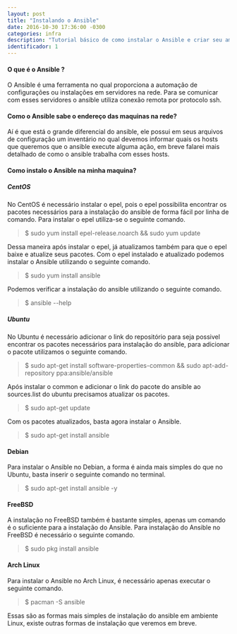 ```yaml
---
layout: post
title: "Instalando o Ansible"
date: 2016-10-30 17:36:00 -0300
categories: infra
description: "Tutorial básico de como instalar o Ansible e criar seu ambiente"
identificador: 1
---
```


#### **O que é o Ansible ?**

O Ansible é uma ferramenta no qual proporciona a automação de configurações ou instalações em servidores na rede. Para se comunicar com esses servidores o ansible utiliza conexão remota por protocolo ssh.

#### **Como o Ansible sabe o endereço das maquinas na rede?**

Aí é que está o grande diferencial do ansible, ele possui em seus arquivos de configuração um inventário no qual devemos informar quais os hosts que queremos que o ansible execute alguma ação, em breve falarei mais detalhado de como o ansible trabalha com esses hosts.

#### **Como instalo o Ansible na minha maquina?**

##### **CentOS**

No CentOS é necessário instalar o epel, pois o epel possibilita encontrar os pacotes necessários para a instalação do ansible de forma fácil por linha de comando.
Para instalar o epel utiliza-se o seguinte comando.

<blockquote>$ sudo yum install epel-release.noarch && sudo yum update</blockquote>

Dessa maneira após instalar o epel, já atualizamos também para que o epel baixe e atualize seus pacotes. Com o epel instalado e atualizado podemos instalar o Ansible utilizando o seguinte comando.

<blockquote>
$ sudo yum install ansible
</blockquote>

Podemos verificar a instalação do ansible utilizando o seguinte comando.

<blockquote>
$ ansible --help
</blockquote>

##### **Ubuntu**

No Ubuntu é necessário adicionar o link do repositório para seja possivel encontrar os pacotes necessários para instalação do ansible, para adicionar o pacote utilizamos o seguinte comando.

<blockquote>
    $ sudo apt-get install software-properties-common
    && sudo apt-add-repository ppa:ansible/ansible
</blockquote>

Após instalar o common e adicionar o link do pacote do ansible ao sources.list do ubuntu precisamos atualizar os pacotes.

<blockquote>
$ sudo apt-get update
</blockquote>

Com os pacotes atualizados, basta agora instalar o Ansible.

<blockquote>
$ sudo apt-get install ansible
</blockquote>

#### **Debian**

Para instalar o Ansible no Debian, a forma é ainda mais simples do que no Ubuntu, basta inserir o seguinte comando no terminal.

<blockquote>
$ sudo apt-get install ansible -y
</blockquote>

#### **FreeBSD**

A instalação no FreeBSD também é bastante simples, apenas um comando é o suficiente para a instalação do Ansible. Para instalação do Ansible no FreeBSD é necessário o seguinte comando.

<blockquote>
$ sudo pkg install ansible
</blockquote>

#### **Arch Linux**

Para instalar o Ansible no Arch Linux, é necessário apenas executar o seguinte comando.

<blockquote>
$ pacman -S ansible
</blockquote>

Essas são as formas mais simples de instalação do ansible em ambiente Linux, existe outras formas de instalação que veremos em breve.